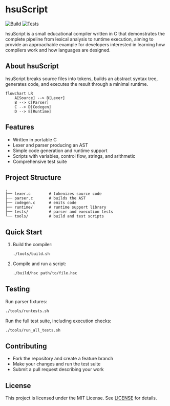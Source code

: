 # hsuScript

[![Build](https://github.com/Mahko-AFK/hsuScript/actions/workflows/build.yml/badge.svg)](https://github.com/Mahko-AFK/hsuScript/actions/workflows/build.yml)
[![Tests](https://github.com/Mahko-AFK/hsuScript/actions/workflows/tests.yml/badge.svg)](https://github.com/Mahko-AFK/hsuScript/actions/workflows/tests.yml)

hsuScript is a small educational compiler written in C that demonstrates the complete pipeline from lexical analysis to runtime execution, aiming to provide an approachable example for developers interested in learning how compilers work and how languages are designed.

## About hsuScript

hsuScript breaks source files into tokens, builds an abstract syntax tree, generates code, and executes the result through a minimal runtime.

```mermaid
flowchart LR
    A[Source] --> B[Lexer]
    B --> C[Parser]
    C --> D[Codegen]
    D --> E[Runtime]
```

## Features

- Written in portable C
- Lexer and parser producing an AST
- Simple code generation and runtime support
- Scripts with variables, control flow, strings, and arithmetic
- Comprehensive test suite

## Project Structure

```text
.
├── lexer.c        # tokenizes source code
├── parser.c       # builds the AST
├── codegen.c      # emits code
├── runtime/       # runtime support library
├── tests/         # parser and execution tests
└── tools/         # build and test scripts
```

## Quick Start

1. Build the compiler:
   ```bash
   ./tools/build.sh
   ```
2. Compile and run a script:
   ```bash
   ./build/hsc path/to/file.hsc
   ```

## Testing

Run parser fixtures:

```bash
./tools/runtests.sh
```

Run the full test suite, including execution checks:

```bash
./tools/run_all_tests.sh
```

## Contributing

- Fork the repository and create a feature branch
- Make your changes and run the test suite
- Submit a pull request describing your work

## License

This project is licensed under the MIT License. See [LICENSE](LICENSE) for details.

